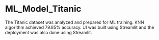 # ML_Model_Titanic
The Titanic dataset was analyzed and prepared for ML training. KNN algorithm achieved 79.85% accuracy. UI was built using Streamlit and the deployment was also done using Streamlit.
